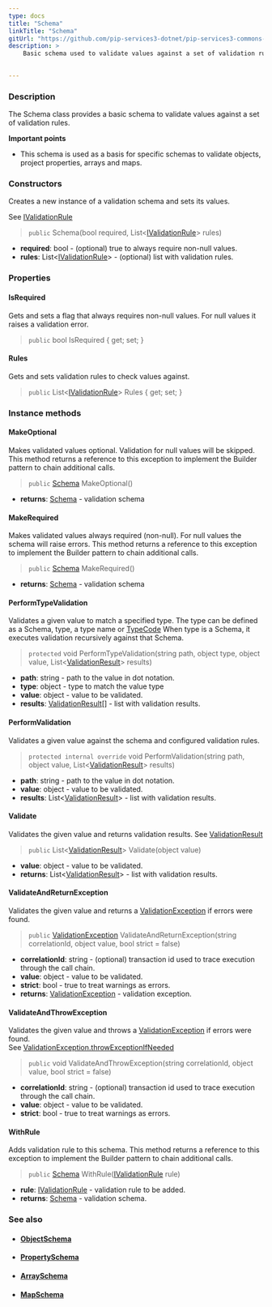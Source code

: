 ```yaml
---
type: docs
title: "Schema"
linkTitle: "Schema"
gitUrl: "https://github.com/pip-services3-dotnet/pip-services3-commons-dotnet"
description: >
    Basic schema used to validate values against a set of validation rules.

   
---
```


### Description

The Schema class provides a basic schema to validate values against a set of validation rules.

**Important points**

- This schema is used as a basis for specific schemas to validate objects, project properties, arrays and maps.

### Constructors
Creates a new instance of a validation schema and sets its values.

See [IValidationRule](../ivalidation_rule)

> `public` Schema(bool required, List<[IValidationRule](../ivalidation_rule)> rules)

- **required**: bool - (optional) true to always require non-null values.
- **rules**: List<[IValidationRule](../ivalidation_rule)> - (optional) list with validation rules.


### Properties

#### IsRequired
Gets and sets a flag that always requires non-null values.
For null values it raises a validation error.

> `public` bool IsRequired { get; set; }

#### Rules
Gets and sets validation rules to check values against.

> `public` List<[IValidationRule](../ivalidation_rule)> Rules { get; set; }


### Instance methods

#### MakeOptional
Makes validated values optional.
Validation for null values will be skipped.
This method returns a reference to this exception to implement the Builder pattern
to chain additional calls.

> `public` [Schema]() MakeOptional()

- **returns**: [Schema]() - validation schema


#### MakeRequired
Makes validated values always required (non-null).
For null values the schema will raise errors.
This method returns a reference to this exception to implement the Builder pattern
to chain additional calls.

> `public` [Schema]() MakeRequired()

- **returns**: [Schema]() - validation schema

#### PerformTypeValidation
Validates a given value to match a specified type.
The type can be defined as a Schema, type, a type name or [TypeCode](../../convert/type_code)
When type is a Schema, it executes validation recursively against that Schema.

> `protected` void PerformTypeValidation(string path, object type, object value, List<[ValidationResult](../validation_result)> results)

- **path**: string - path to the value in dot notation.
- **type**: object - type to match the value type
- **value**: object - value to be validated.
- **results**: [ValidationResult](../validation_result)[] - list with validation results.

#### PerformValidation
Validates a given value against the schema and configured validation rules.

> `protected internal override` void PerformValidation(string path, object value, List<[ValidationResult](../validation_result)> results)

- **path**: string - path to the value in dot notation.
- **value**: object - value to be validated.
- **results**: List<[ValidationResult](../validation_result)> - list with validation results.


#### Validate
Validates the given value and returns validation results.
See [ValidationResult](../validation_result)

> `public` List<[ValidationResult](../validation_result)> Validate(object value)

- **value**: object - value to be validated.
- **returns**: List<[ValidationResult](../validation_result)> - list with validation results.


#### ValidateAndReturnException

Validates the given value and returns a [ValidationException](../validation_exception) if errors were found.

> `public` [ValidationException](../validation_exception) ValidateAndReturnException(string correlationId, object value, bool strict = false)

- **correlationId**: string - (optional) transaction id used to trace execution through the call chain.
- **value**: object -  value to be validated.
- **strict**: bool - true to treat warnings as errors.
- **returns**: [ValidationException](../validation_exception) - validation exception.

#### ValidateAndThrowException
Validates the given value and throws a [ValidationException](../validation_exception) if errors were found.  
See [ValidationException.throwExceptionIfNeeded](../validation_exception/#throwexceptionifneeded)

> `public` void ValidateAndThrowException(string correlationId, object value, bool strict = false)

- **correlationId**: string - (optional) transaction id used to trace execution through the call chain.
- **value**: object - value to be validated.
- **strict**: bool - true to treat warnings as errors.


#### WithRule
Adds validation rule to this schema.
This method returns a reference to this exception to implement the Builder pattern
to chain additional calls.

> `public` [Schema]() WithRule([IValidationRule](../ivalidation_rule) rule)

- **rule**: [IValidationRule](../ivalidation_rule) - validation rule to be added.
- **returns**: [Schema]() - validation schema.



### See also
- #### [ObjectSchema](../object_schema)
- #### [PropertySchema](../property_schema) 
- #### [ArraySchema](../array_schema)
- #### [MapSchema](../map_schema)
